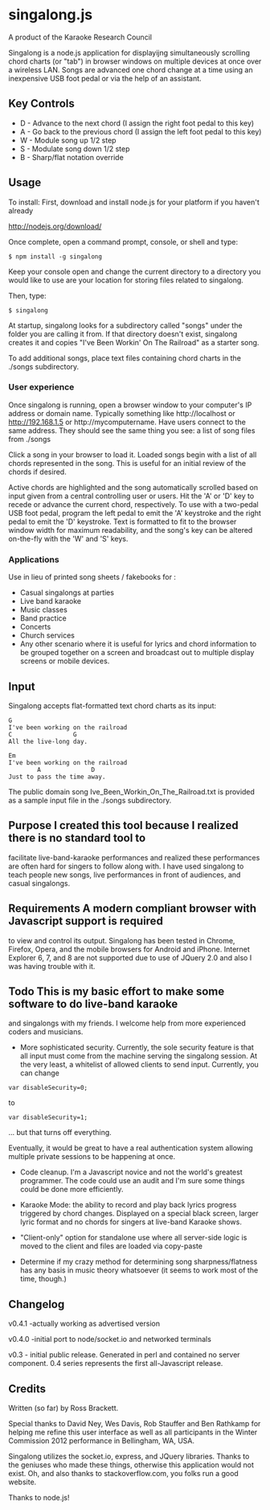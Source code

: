 # singalong.js
A product of the Karaoke Research Council

Singalong is a node.js application for displayijng simultaneously scrolling
chord charts (or "tab") in browser windows on multiple devices at once over a
wireless LAN. Songs are advanced one chord change at a time using an inexpensive
USB foot pedal or via the help of an assistant.

## Key Controls
* D - Advance to the next chord (I assign the right foot pedal to this key)
* A - Go back to the previous chord (I assign the left foot pedal to this key)
* W - Module song up 1/2 step
* S - Modulate song down 1/2 step
* B - Sharp/flat notation override

## Usage
To install:
First, download and install node.js for your platform if you haven't already

http://nodejs.org/download/

Once complete, open a command prompt, console, or shell and type:

```$ npm install -g singalong```

Keep your console open and change the current directory to a directory you
would like to use are your location for storing files related to singalong.

Then, type:

```$ singalong```

At startup, singalong looks for a subdirectory called "songs" under the folder
you are calling it from. If that directory doesn't exist, singalong creates it
and copies "I've Been Workin' On The Railroad" as a starter song.

To add additional songs, place text files containing chord charts in the ./songs
subdirectory.

### User experience 
Once singalong is running, open a browser window to your
computer's IP address or domain name.  Typically something like http://localhost
or http://192.168.1.5 or http://mycomputername.  Have users connect to the same
address. They should see the same thing you see: a list of song files from
./songs

Click a song in your browser to load it.  Loaded songs begin with a list of all
chords represented in the song. This is useful for an initial review of the
chords if desired.

Active chords are highlighted and the song automatically scrolled based on input
given from a central controlling user or users.  Hit the 'A' or 'D' key to
recede or advance the current chord, respectively.  To use with a two-pedal USB
foot pedal, program the left pedal to emit the 'A' keystroke and the right pedal
to emit the 'D' keystroke. Text is formatted to fit to the browser window width
for maximum readability, and the song's key can be altered on-the-fly with the
'W' and 'S' keys.

### Applications
Use in lieu of printed song sheets / fakebooks for :
* Casual singalongs at parties
* Live band karaoke
* Music classes
* Band practice
* Concerts
* Church services
* Any other scenario where it is useful for lyrics and chord information to be
grouped together on a screen and broadcast out to multiple display screens or
mobile devices.


## Input
Singalong accepts flat-formatted text chord charts as its input:

```
G
I've been working on the railroad
C                 G
All the live-long day.

Em
I've been working on the railroad
        A              D
Just to pass the time away.
```

The public domain song Ive_Been_Workin_On_The_Railroad.txt is provided as a
sample input file in the ./songs subdirectory.

## Purpose I created this tool because I realized there is no standard tool to
facilitate live-band-karaoke performances and realized these performances are
often hard for singers to follow along with. I have used singalong to teach
people new songs, live performances in front of audiences, and casual
singalongs.

## Requirements A modern compliant browser with Javascript support is required
to view and control its output. Singalong has been tested in Chrome, Firefox,
Opera, and the mobile browsers for Android and iPhone. Internet Explorer 6, 7,
and 8 are not supported due to use of JQuery 2.0 and also I was having trouble
with it.

## Todo This is my basic effort to make some software to do live-band karaoke
and singalongs with my friends. I welcome help from more experienced coders and
musicians.

* More sophisticated security. Currently, the sole security feature is that
all input must come from the machine serving the singalong session. At the
very least, a whitelist of allowed clients to send input. Currently, you can
change

```var disableSecurity=0;```

to

```var disableSecurity=1;```

... but that turns off everything.

Eventually, it would be great to have a real authentication system allowing
multiple private sessions to be happening at once.

* Code cleanup. I'm a Javascript novice and not the world's greatest programmer.
The code could use an audit and I'm sure some things could be done more
efficiently.

 * Karaoke Mode: the ability to record and play back lyrics progress triggered
by chord changes. Displayed on a special black screen, larger lyric format and
no chords for singers at live-band Karaoke shows.

* "Client-only" option for standalone use where all server-side logic is moved
to the client and files are loaded via copy-paste

* Determine if my crazy method for determining song sharpness/flatness has any
basis in music theory whatsoever (it seems to work most of the time, though.)

## Changelog
v0.4.1 -actually working as advertised version

v0.4.0 -initial port to node/socket.io and networked terminals

v0.3 - initial public release. Generated in perl and contained no server
component. 0.4 series represents the first all-Javascript release.

## Credits
Written (so far) by Ross Brackett.

Special thanks to David Ney, Wes Davis, Rob Stauffer and Ben Rathkamp for
helping me refine this user interface as well as all participants in the Winter
Commission 2012 performance in Bellingham, WA, USA.

Singalong utilizes the socket.io, express, and JQuery libraries. Thanks to the
geniuses who made these things, otherwise this application would not exist. Oh,
and also thanks to stackoverflow.com, you folks run a good website.

Thanks to node.js!

